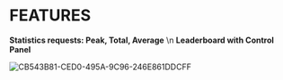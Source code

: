 # FEATURES
**Statistics requests: Peak, Total, Average** \n
**Leaderboard with Control Panel**

![CB543B81-CED0-495A-9C96-246E861DDCFF](https://i.imgur.com/8rkKA2M.jpg)
